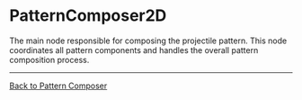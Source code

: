 # PatternComposer2D
The main node responsible for composing the projectile pattern. This node coordinates all pattern components and handles the overall pattern composition process.


---
[Back to Pattern Composer](pattern_composer.md)
